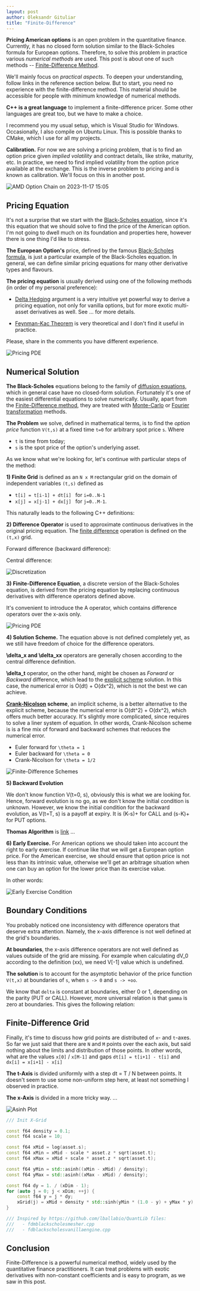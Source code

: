 ```yaml
---
layout: post
author: Oleksandr Gituliar
title: "Finite-Difference"
---
```


<!-- - Option Chain for AAPL / AMD / TSLA -->

**Pricing American options** is an open problem in the quantitative finance. Currently, it has no
closed form solution similar to the Black-Scholes formula for European options. Therefore, to solve
this problem in practice various _numerical methods_ are used. This post is about one of such
methods -- [Finite-Difference
Method](https://en.wikipedia.org/wiki/Finite_difference_methods_for_option_pricing).

We'll mainly focus on _practical aspects_. To deepen your understanding, follow links in the
reference section below. But to start, you need no experience with the finite-difference method.
This material should be accessible for people with minimum knowledge of numerical methods.

<!-- You don't need to have hands-on experience with a finite-difference method. All necessary details
will appear as we go. It's neither scarry nor difficult, believe me. -->

**C++ is a great language** to implement a finite-difference pricer. Some other languages are great
too, but we have to make a choice.

I recommend you my usual setup, which is Visual Studio for Windows. Occasionally, I also compile on
Ubuntu Linux. This is possible thanks to CMake, which I use for all my projects.

**Calibration.** For now we are solving a pricing problem, that is to find an option price given
_implied volatility_ and contract details, like strike, maturity, etc. In practice, we need to find
implied volatility from the option price available at the exchange. This is the inverse problem to
pricing and is known as calibration. We'll focus on this in another post.

![AMD Option Chain on 2023-11-17 15:05](/assets/img/202311171505-AMD-retro.png)

<!-- **Don't worry** if some concepts seem complicated at first. There is nothing difficult in what
follows. Trust me. Give it another chance and consult references for more details and alternative
perspective, which usually helps to connect the dots.

Let's start! -->

## Pricing Equation

<!-- - Black-Scholes formula / equation
- Black-Scholes family of equations -->

It's not a surprise that we start with the [Black-Scholes
equation](https://en.wikipedia.org/wiki/Black%E2%80%93Scholes_equation), since it's this equation
that we should solve to find the price of the American option. I'm not going to dwell much on its
foundation and properties here, however there is one thing I'd like to stress.

**The European Option's** price, defined by the famous [Black-Scholes formula](), is just a
particular example of the Black-Scholes equation. In general, we can define similar pricing
equations for many other derivative types and flavours.

 <!-- Equations of this family have very similar
mathematical structure and can be solved using the finite-difference method we discuss here. This
makes it a very robust method for pricing derivatives that is worth to be familiar with. -->

**The pricing equation** is usually derived using one of the following methods (in order of my
personal preference):

- [Delta Hedging]() argument is a very intuitive yet powerful way to derive a pricing equation, not
  only for vanilla options, but for more exotic multi-asset derivatives as well. See ... for more
  details.

- [Feynman-Kac Theorem]() is very theoretical and I don't find it useful in practice.

Please, share in the comments you have different experience.

![Pricing PDE](/assets/img/fd-black-scholes.jpg)

## Numerical Solution

**The Black-Scholes** equations belong to the family of [diffusion equations](), which in general
case have no closed-form solution. Fortunately it's one of the easiest differential equations to
solve numerically. Usually, apart from the [Finite-Difference
method](https://en.wikipedia.org/wiki/Finite_difference_method), they are treated with
[Monte-Carlo]() or [Fourier transformation]() methods.

**The Problem** we solve, defined in mathematical terms, is to find the _option price_ function
`V(t,s)` at a fixed time `t=0` for arbitrary spot price `s`. Where

- `t` is time from today;
- `s` is the spot price of the option's underlying asset.

As we know what we're looking for, let's continue with particular steps of the method:

**1) Finite Grid** is defined as an `N x M` rectangular grid on the domain of independent variables
`(t,s)` defined as

- `t[i] = t[i-1] + dt[i] ` for `i=0..N-1`
- `x[j] = x[j-1] + dx[j] ` for `j=0..M-1`.

This naturally leads to the following C++ definitions:

**2) Difference Operator** is used to approximate continuous derivatives in the original pricing
equation. The [finite difference](https://en.wikipedia.org/wiki/Finite_difference#Basic_types)
operation is defined on the `(t,x)` grid.

Forward difference (backward difference):

Central difference:

![Discretization](/assets/img/fd-difference.png)

**3) Finite-Difference Equation**, a discrete version of the Black-Scholes equation, is derived from
the pricing equation by replacing continuous derivatives with difference operators defined above.

It's convenient to introduce the A operator, which contains difference operators over the x-axis
only.

![Pricing PDE](/assets/img/fd-difference-equation.png)

**4) Solution Scheme.** The equation above is not defined completely yet, as we still have freedom
of choice for the difference operators.

**\delta_x and \delta_xx** operators are generally chosen according to the central difference
definition.

**\delta_t** operator, on the other hand, might be chosen as _Forward_ or _Backward_ difference,
which lead to the [explicit
scheme](https://en.wikipedia.org/wiki/Finite_difference_method#Explicit_method) solution. In this
case, the numerical error is O(dt) + O(dx^2), which is not the best we can achieve.

**[Crank-Nicolson](https://en.wikipedia.org/wiki/Finite_difference_method#Crank%E2%80%93Nicolson_method)
scheme**, an implicit scheme, is a better alternative to the explicit scheme, because the numerical
error is O(dt^2) + O(dx^2), which offers much better accuracy. It's slightly more complicated, since
requires to solve a liner system of equation. In other words, Crank-Nicolson scheme is is a fine mix
of forward and backward schemes that reduces the numerical error.

- Euler forward for `\theta = 1`
- Euler backward for `\theta = 0`
- Crank-Nicolson for `\theta = 1/2`

![Finite-Difference Schemes](/assets/img/fd-crank-nicolson.png)

**5) Backward Evolution**

We don't know function V(t=0, s), obviously this is what we are looking for. Hence, forward
evolution is no go, as we don't know the initial condition is unknown. However, we know the initial
condition for the backward evolution, as V(t=T, s) is a payoff at expiry. It is (K-s)+ for CALL and
(s-K)+ for PUT options.

**Thomas Algorithm** is [link](https://en.wikipedia.org/wiki/Tridiagonal_matrix_algorithm) ...

**6) Early Exercise.** For American options we should taken into account the right to early
exercise. If continue like that we will get a European option price. For the American exercise, we
should ensure that option price is not less than its intrinsic value, otherwise we'll get an
arbitrage situation when one can buy an option for the lower price than its exercise value.

In other words:

![Early Exercise Condition](/assets/img/fd-early-exercise.png)

## Boundary Conditions

You probably noticed one inconsistency with difference operators that deserve extra attention.
Namely, the x-axis difference is not well defined at the grid's boundaries.

**At boundaries**, the x-axis difference operators are not well defined as values outside of the
grid are missing. For example when calculating dV_0 according to the definition (xx), we need V[-1]
value which is undefined.

**The solution** is to account for the asymptotic behavior of the price function `V(t,x)` at
boundaries of `s`, when `s -> 0` and `s -> +oo`.

We know that `delta` is constant at boundaries, either 0 or 1, depending on the parity (PUT or
CALL). However, more universal relation is that `gamma` is zero at boundaries. This gives the
following relation:

## Finite-Difference Grid

Finally, it's time to discuss how grid points are distributed of `x`- and `t`-axes. So far we just
said that there are `N` and `M` points over the each axis, but said nothing about the limits and
distribution of those points. In other words, what are the values `x[0]` / `x[M-1]` and gaps `dt[i]
= t[i+1] - t[i]` and `dx[i] = x[i+1] - x[i]`

**The t-Axis** is divided uniformly with a step dt = T / N between points. It doesn't seem to use
some non-uniform step here, at least not something I observed in practice.

**The x-Axis** is divided in a more tricky way. ...

![Asinh Plot](/assets/img/fd-asinh.png)

```cpp
/// Init X-Grid

const f64 density = 0.1;
const f64 scale = 10;

const f64 xMid = log(asset.s);
const f64 xMin = xMid - scale * asset.z * sqrt(asset.t);
const f64 xMax = xMid + scale * asset.z * sqrt(asset.t);

const f64 yMin = std::asinh((xMin - xMid) / density);
const f64 yMax = std::asinh((xMax - xMid) / density);

const f64 dy = 1. / (xDim - 1);
for (auto j = 0; j < xDim; ++j) {
    const f64 y = j * dy;
    xGrid(j) = xMid + density * std::sinh(yMin * (1.0 - y) + yMax * y);
}

/// Inspired by https://github.com/lballabio/QuantLib files:
///   - fdmblackscholesmesher.cpp
///   - fdblackscholesvanillaengine.cpp
```

## Conclusion

Finite-Difference is a powerful numerical method, widely used by the quantitative finance
practitioners. It can treat problems with exotic derivatives with non-constant coefficients and is
easy to program, as we saw in this post.
